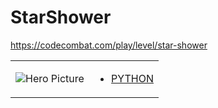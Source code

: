 # StarShower 

https://codecombat.com/play/level/star-shower
<table>
<tr>
<td>

![Hero Picture](hero.png?raw=true "Hero Picture")

</td>
<td>
<ul>
<li>

[PYTHON](StarShower.py)

</li>
</td>
</tr>
<table>